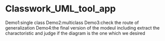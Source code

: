 # Classwork_UML_tool_app

Demo1:single class
Demo2:multiclass
Demo3:check the route of generalization
Demo4:the final version of the modeul including extract the charactoristic and judge if the diagram is the one which we desired
